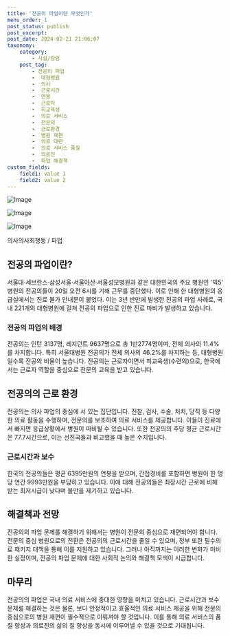 ```yaml
---
title: '전공의 파업이란 무엇인가'
menu_order: 1
post_status: publish
post_excerpt: 
post_date: 2024-02-21 21:06:07
taxonomy:
    category:
        - 사설/칼럼
    post_tag:
        - 전공의 파업
        -  대형병원
        -  의사
        -  근로시간
        -  연봉
        -  근로자
        -  피교육생
        -  의료 서비스
        -  전문의
        -  근로환경
        -  병원 재편
        -  의료 대란
        -  의료 서비스 품질
        -  의료진
        -  파업 해결책
custom_fields:
    field1: value 1
    field2: value 2
---
```


![Image](https://imgnews.pstatic.net/image/025/2024/02/21/0003342608_001_20240221053920323.jpg?type=w647)

![Image](https://imgnews.pstatic.net/image/025/2024/02/21/0003342608_002_20240221053920350.jpg?type=w647)

![Image](https://imgnews.pstatic.net/image/025/2024/02/21/0003342608_003_20240221053920377.jpg?type=w647)

의사의사회행동 / 파업
## 전공의 파업이란?
서울대·세브란스·삼성서울·서울아산·서울성모병원과 같은 대한민국의 주요 병원인 '빅5' 병원의 전공의들이 20일 오전 6시를 기해 근무를 중단했다. 이로 인해 한 대형병원의 응급실에서는 진료 불가 안내문이 붙었다. 이는 3년 반만에 발생한 전공의 파업 사례로, 국내 221개의 대형병원에 걸쳐 전공의 파업으로 인한 진료 마비가 발생하고 있습니다.
### 전공의 파업의 배경
전공의는 인턴 3137명, 레지던트 9637명으로 총 1만2774명이며, 전체 의사의 11.4%를 차지합니다. 특히 서울대병원 전공의가 전체 의사의 46.2%를 차지하는 등, 대형병원일수록 전공의 비율이 높습니다. 전공의는 근로자이면서 피교육생(수련의)으로, 한국에서는 근로자 역할을 중심으로 전문의 교육을 받고 있습니다.
## 전공의의 근로 환경
전공의는 의사 파업의 중심에 서 있는 집단입니다. 진찰, 검사, 수술, 처치, 당직 등 다양한 의료 활동을 수행하며, 전문의를 보조하여 의료 서비스를 제공합니다. 이들이 진료에서 빠지면 응급상황에서 병원이 마비될 수 있습니다. 또한 전공의의 주당 평균 근로시간은 77.7시간으로, 이는 선진국들과 비교했을 때 높은 수치입니다.
### 근로시간과 보수
한국의 전공의들은 평균 6395만원의 연봉을 받으며, 간접경비를 포함하면 병원이 한 명 당 연간 9993만원을 부담하고 있습니다. 이에 대해 전공의들은 최장시간 근로에 비해 받는 최저시급이 낮다며 불만을 제기하고 있습니다.
## 해결책과 전망
전공의의 파업 문제를 해결하기 위해서는 병원이 전문의 중심으로 재편되어야 합니다. 전문의 중심 병원으로의 전환은 전공의의 근로시간을 줄일 수 있으며, 정부 또한 필수의료 패키지 대책을 통해 이를 지원하고 있습니다. 그러나 아직까지는 이러한 변화가 미비한 실정이며, 전공의 파업 문제에 대한 사회적 논의와 해결책 모색이 시급합니다.
## 마무리
전공의의 파업은 국내 의료 서비스에 중대한 영향을 미치고 있습니다. 근로시간과 보수 문제를 해결하는 것은 물론, 보다 안정적이고 효율적인 의료 서비스 제공을 위해 전문의 중심으로의 병원 재편이 필수적으로 이뤄져야 할 것입니다. 이를 통해 의료 서비스의 품질 향상과 의료진의 삶의 질 향상을 동시에 이루어낼 수 있을 것으로 기대됩니다.
